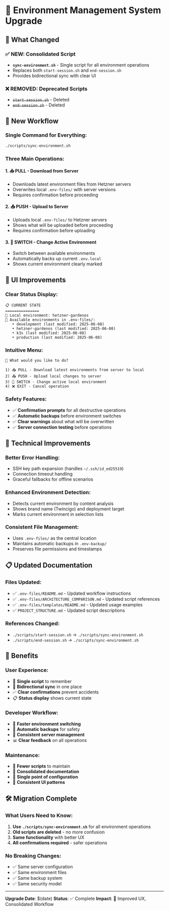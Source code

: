 # 🔄 Environment Management System Upgrade

## 🎯 What Changed

### **✅ NEW: Consolidated Script**
- **`sync-environment.sh`** - Single script for all environment operations
- Replaces both `start-session.sh` and `end-session.sh`
- Provides bidirectional sync with clear UI

### **❌ REMOVED: Deprecated Scripts**
- ~~`start-session.sh`~~ - Deleted
- ~~`end-session.sh`~~ - Deleted

## 🚀 New Workflow

### **Single Command for Everything:**
```bash
./scripts/sync-environment.sh
```

### **Three Main Operations:**

#### **1. 📥 PULL - Download from Server**
- Downloads latest environment files from Hetzner servers
- Overwrites local `.env-files/` with server versions
- Requires confirmation before proceeding

#### **2. 📤 PUSH - Upload to Server**
- Uploads local `.env-files/` to Hetzner servers
- Shows what will be uploaded before proceeding
- Requires confirmation before uploading

#### **3. 🔄 SWITCH - Change Active Environment**
- Switch between available environments
- Automatically backs up current `.env.local`
- Shows current environment clearly marked

## 🎨 UI Improvements

### **Clear Status Display:**
```
📋 CURRENT STATE
===============
📱 Local environment: hetzner-gardenos
📁 Available environments in .env-files/:
   • development (last modified: 2025-06-08)
   • hetzner-gardenos (last modified: 2025-06-08)
   • k3s (last modified: 2025-06-08)
   • production (last modified: 2025-06-08)
```

### **Intuitive Menu:**
```
🎯 What would you like to do?

1) 📥 PULL - Download latest environments from server to local
2) 📤 PUSH - Upload local changes to server
3) 🔄 SWITCH - Change active local environment
4) ❌ EXIT - Cancel operation
```

### **Safety Features:**
- ✅ **Confirmation prompts** for all destructive operations
- ✅ **Automatic backups** before environment switches
- ✅ **Clear warnings** about what will be overwritten
- ✅ **Server connection testing** before operations

## 🔧 Technical Improvements

### **Better Error Handling:**
- SSH key path expansion (handles `~/.ssh/id_ed25519`)
- Connection timeout handling
- Graceful fallbacks for offline scenarios

### **Enhanced Environment Detection:**
- Detects current environment by content analysis
- Shows brand name (Twincigo) and deployment target
- Marks current environment in selection lists

### **Consistent File Management:**
- Uses `.env-files/` as the central location
- Maintains automatic backups in `.env-backup/`
- Preserves file permissions and timestamps

## 📋 Updated Documentation

### **Files Updated:**
- ✅ `.env-files/README.md` - Updated workflow instructions
- ✅ `.env-files/ARCHITECTURE_COMPARISON.md` - Updated script references
- ✅ `.env-files/templates/README.md` - Updated usage examples
- ✅ `PROJECT_STRUCTURE.md` - Updated script descriptions

### **References Changed:**
- `./scripts/start-session.sh` → `./scripts/sync-environment.sh`
- `./scripts/end-session.sh` → `./scripts/sync-environment.sh`

## 🎉 Benefits

### **User Experience:**
- 🎯 **Single script** to remember
- 🔄 **Bidirectional sync** in one place
- ✅ **Clear confirmations** prevent accidents
- 📋 **Status display** shows current state

### **Developer Workflow:**
- 🚀 **Faster environment switching**
- 💾 **Automatic backups** for safety
- 🔐 **Consistent server management**
- 📊 **Clear feedback** on all operations

### **Maintenance:**
- 🧹 **Fewer scripts** to maintain
- 📖 **Consolidated documentation**
- 🔧 **Single point of configuration**
- 🎨 **Consistent UI patterns**

## 🛠️ Migration Complete

### **What Users Need to Know:**
1. **Use `./scripts/sync-environment.sh`** for all environment operations
2. **Old scripts are deleted** - no more confusion
3. **Same functionality** with better UX
4. **All confirmations required** - safer operations

### **No Breaking Changes:**
- ✅ Same server configuration
- ✅ Same environment files
- ✅ Same backup system
- ✅ Same security model

---

**Upgrade Date**: $(date)
**Status**: ✅ Complete
**Impact**: 🎯 Improved UX, Consolidated Workflow
